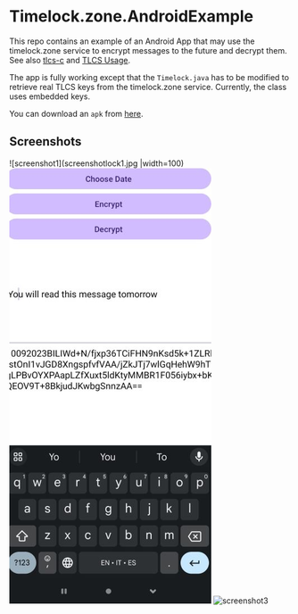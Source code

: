 # Timelock.zone.AndroidExample
This repo contains an example of an Android App that may use the timelock.zone service to encrypt messages to the future and decrypt them.
See also [tlcs-c](https://github.com/aragonzkresearch/tlcs-c/) and [TLCS Usage](https://github.com/aragonzkresearch/tlcs-c/blob/main/examples/howtoencrypt.md).

The app is fully working except that the `Timelock.java` has to be modified to retrieve real TLCS keys from the timelock.zone service. Currently, the class uses embedded keys.

You can download an `apk` from [here](https://github.com/vincenzoiovino/Timelock.zone.AndroidExample/blob/master/timelock.zone.apk).
## Screenshots
![screenshot1](screenshotlock1.jpg |width=100)
![screenshot2](screenshotlock2.jpg)
![screenshot3](images/screenshotlock3.jpg)
